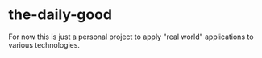# the-daily-good

For now this is just a personal project to apply "real world" applications to various technologies.
